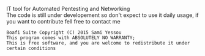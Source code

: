 IT tool for Automated Pentesting and Networking <br>
The code is still under developement so don't expect to use it daily usage, if you want to contribute fell free to contact me










    Boafi Suite Copyright (C) 2015 Sami Yessou
    This program comes with ABSOLUTELY NO WARRANTY;
    This is free software, and you are welcome to redistribute it under certain conditions
    

